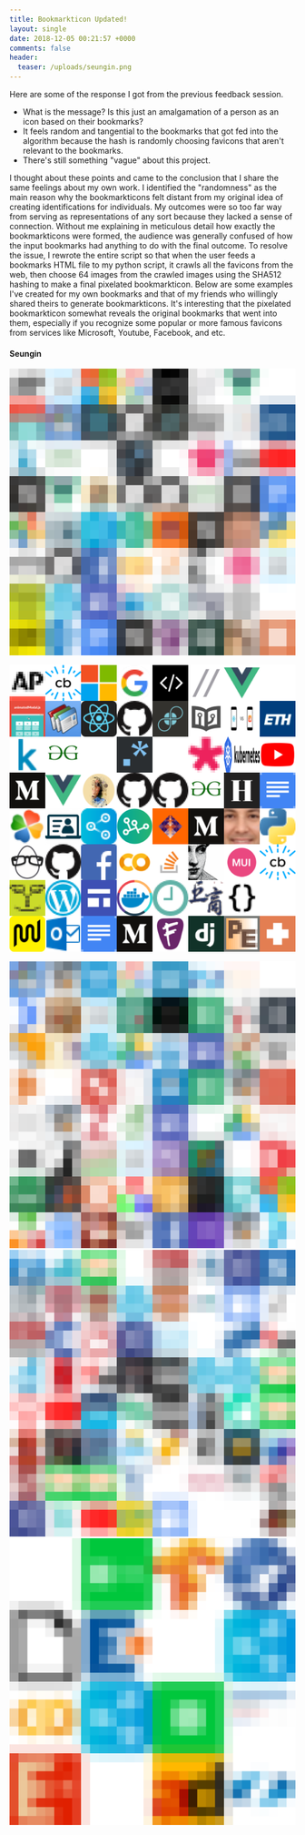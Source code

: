 ```yaml
---
title: Bookmarkticon Updated!
layout: single
date: 2018-12-05 00:21:57 +0000
comments: false
header:
  teaser: /uploads/seungin.png
---
```

Here are some of the response I got from the previous feedback session.

* What is the message? Is this just an amalgamation of a person as an icon based on their bookmarks?
* It feels random and tangential to the bookmarks that got fed into the algorithm because the hash is randomly choosing favicons that aren't relevant to the bookmarks.
* There's still something "vague" about this project.

I thought about these points and came to the conclusion that I share the same feelings about my own work. I identified the "randomness" as the main reason why the bookmarkticons felt distant from my original idea of creating identifications for individuals. My outcomes were so too far way from serving as representations of any sort because they lacked a sense of connection. Without me explaining in meticulous detail how exactly the bookmarkticons were formed, the audience was generally confused of how the input bookmarks had anything to do with the final outcome. To resolve the issue, I rewrote the entire script so that when the user feeds a bookmarks HTML file to my python script, it crawls all the favicons from the web, then choose 64 images from the crawled images using the SHA512 hashing to make a final pixelated bookmarkticon. Below are some examples I've created for my own bookmarks and that of my friends who willingly shared theirs to generate bookmarkticons. It's interesting that the pixelated bookmarkticon somewhat reveals the original bookmarks that went into them, especially if you recognize some popular or more famous favicons from services like Microsoft, Youtube, Facebook, and etc.

#### Seungin

![](/uploads/seungin.png)

 ![](/uploads/seunginoriginal.png)

![](/uploads/filename.png)![](/uploads/seunghyeong.png)![](/uploads/seungu.png)
